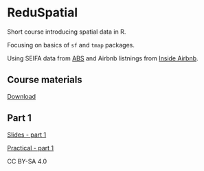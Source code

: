 # ReduSpatial

Short course introducing spatial data in R.

Focusing on basics of `sf` and `tmap` packages.

Using SEIFA data from [ABS](http://www.abs.gov.au/AUSSTATS/abs@.nsf/Lookup/2033.0.55.001Main+Features12016?OpenDocument) and Airbnb listnings from [Inside Airbnb](http://insideairbnb.com/about.html). 

## Course materials

[Download](https://github.com/RPanczak/ReduSpatial/archive/master.zip)

## Part 1

[Slides - part 1](https://rpanczak.github.io/ReduSpatial/03_slides_part_1.html)

[Practical - part 1](https://rpanczak.github.io/ReduSpatial/04_prac_part_1.html)


CC BY-SA 4.0
